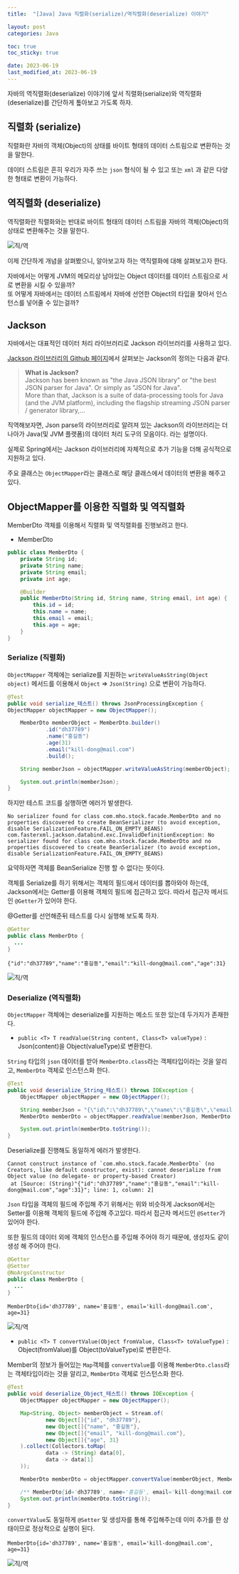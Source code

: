 ```yaml
---
title:  "[Java] Java 직렬화(serialize)/역직렬화(deserialize) 이야기"

layout: post
categories: Java

toc: true
toc_sticky: true

date: 2023-06-19
last_modified_at: 2023-06-19
---
```


자바의 역직렬화(deserialize) 이야기에 앞서 직렬화(serialize)와 역직렬화(deserialize)를 간단하게 톺아보고 가도록 하자.


## 직렬화 (serialize)

직렬화란 자바의 객체(Object)의 상태를 바이트 형태의 데이터 스트림으로 변환하는 것을 말한다.

데이터 스트림은 흔히 우리가 자주 쓰는 `json` 형식이 될 수 있고 또는 `xml` 과 같은 다양한 형태로 변환이 가능하다.


## 역직렬화 (deserialize)

역직렬화란 직렬화와는 반대로 바이트 형태의 데이터 스트림을 자바의 객체(Object)의 상태로 변환해주는 것을 말한다.

![직/역]({{site.url}}/public/image/2023/2023-06/23-deserilize001.png)


이제 간단하게 개념을 살펴봤으니, 알아보고자 하는 역직렬화에 대해 살펴보고자 한다.

자바에서는 어떻게 JVM의 메모리상 남아있는 Object 데이터를 데이터 스트림으로 서로 변환을 시킬 수 있을까?<br>
또 어떻게 자바에서는 데이터 스트림에서 자바에 선언한 Object의 타입을 찾아서 인스턴스를 넣어줄 수 있는걸까?


## Jackson

자바에서는 대표적인 데이터 처리 라이브러리로 Jackson 라이브러리를 사용하고 있다.

[Jackson 라이브러리의 Github 페이지](https://github.com/FasterXML/jackson)에서 살펴보는 Jackson의 정의는 다음과 같다.

> **What is Jackson?**<br>
> Jackson has been known as "the Java JSON library" or "the best JSON parser for Java". Or simply as "JSON for Java".<br>
> More than that, Jackson is a suite of data-processing tools for Java (and the JVM platform), including the flagship streaming JSON parser / generator library,...

직역해보자면, Json parse의 라이브러리로 알려져 있는 Jackson의 라이브러리는 더 나아가 Java(및 JVM 플랫폼)의 데이터 처리 도구의 모음이다. 라는 설명이다.

실제로 Spring에서는 Jackson 라이브러리에 자체적으로 추가 기능을 더해 공식적으로 지원하고 있다.

주요 클래스는 `ObjectMapper`라는 클래스로 해당 클래스에서 데이터의 변환을 해주고 있다.


## ObjectMapper를 이용한 직렬화 및 역직렬화

MemberDto 객체를 이용해서 직렬화 및 역직렬화를 진행보려고 한다.


- MemberDto

```java
public class MemberDto {
    private String id;
    private String name;
    private String email;
    private int age;

    @Builder
    public MemberDto(String id, String name, String email, int age) {
        this.id = id;
        this.name = name;
        this.email = email;
        this.age = age;
    }
}
```


### Serialize (직렬화)

`ObjectMapper` 객체에는 serialize를 지원하는 `writeValueAsString(Object object)` 메서드를 이용해서 `Object` => `Json(String)` 으로 변환이 가능하다.

```java
@Test
public void serialize_테스트() throws JsonProcessingException {
ObjectMapper objectMapper = new ObjectMapper();

    MemberDto memberObject = MemberDto.builder()
            .id("dh37789")
            .name("홍길동")
            .age(31)
            .email("kill-dong@mail.com")
            .build();

    String memberJson = objectMapper.writeValueAsString(memberObject);

    System.out.println(memberJson);
}
```

하지만 테스트 코드를 실행하면 에러가 발생한다.

```shell
No serializer found for class com.mho.stock.facade.MemberDto and no properties discovered to create BeanSerializer (to avoid exception, disable SerializationFeature.FAIL_ON_EMPTY_BEANS)
com.fasterxml.jackson.databind.exc.InvalidDefinitionException: No serializer found for class com.mho.stock.facade.MemberDto and no properties discovered to create BeanSerializer (to avoid exception, disable SerializationFeature.FAIL_ON_EMPTY_BEANS)
```

요약하자면 객체를 BeanSerialize 진행 할 수 없다는 뜻이다.

객체를 Serialize를 하기 위해서는 객체의 필드에서 데이터를 뽑아와야 하는데, Jackson에서는 Getter를 이용해 객체의 필드에 접근하고 있다. 따라서 접근자 메서드인 `@Getter`가 있어야 한다.

@Getter를 선언해준뒤 테스트를 다시 실행해 보도록 하자.

```java
@Getter
public class MemberDto {
  ...
}
```

```shell
{"id":"dh37789","name":"홍길동","email":"kill-dong@mail.com","age":31}
```

![직/역]({{site.url}}/public/image/2023/2023-06/23-deserilize002.png)


### Deserialize (역직렬화)

`ObjectMapper` 객체에는 deserialize를 지원하는 메소드 또한 있는데 두가지가 존재한다.

- `public <T> T readValue(String content, Class<T> valueType)` : Json(content)을 Object(valueType)로 변환한다.

`String` 타입의 `json` 데이터를 받아 `MemberDto.class`라는 객체타입이라는 것을 알리고, `MemberDto` 객체로 인스턴스화 한다.

```java
@Test
public void deserialize_String_테스트() throws IOException {
    ObjectMapper objectMapper = new ObjectMapper();

    String memberJson = "{\"id\":\"dh37789\",\"name\":\"홍길동\",\"email\":\"kill-dong@mail.com\",\"age\":31}";
    MemberDto memberDto = objectMapper.readValue(memberJson, MemberDto.class);

    System.out.println(memberDto.toString());
}
```

Deserialize를 진행해도 동일하게 에러가 발생한다.

```shell
Cannot construct instance of `com.mho.stock.facade.MemberDto` (no Creators, like default constructor, exist): cannot deserialize from Object value (no delegate- or property-based Creator)
 at [Source: (String)"{"id":"dh37789","name":"홍길동","email":"kill-dong@mail.com","age":31}"; line: 1, column: 2]
```

`Json` 타입을 객체의 필드에 주입해 주기 위해서는 위와 비슷하게 Jackson에서는 Setter를 이용해 객체의 필드에 주입해 주고있다. 따라서 접근자 메서드인 `@Setter`가 있어야 한다.

또한 필드의 데이터 외에 객체의 인스턴스를 주입해 주어야 하기 때문에, 생성자도 같이 생성 해 주어야 한다.

```java
@Getter
@Setter
@NoArgsConstructor
public class MemberDto {
  ...
}
```

```shell
MemberDto{id='dh37789', name='홍길동', email='kill-dong@mail.com', age=31}
```

![직/역]({{site.url}}/public/image/2023/2023-06/23-deserilize003.png)


- `public <T> T convertValue(Object fromValue, Class<T> toValueType)` : Object(fromValue)를 Object(toValueType)로 변환한다.

Member의 정보가 들어있는 `Map`객체를 `convertValue`를 이용해 `MemberDto.class`라는 객체타입이라는 것을 알리고, `MemberDto` 객체로 인스턴스화 한다.

```java
@Test
public void deserialize_Object_테스트() throws IOException {
    ObjectMapper objectMapper = new ObjectMapper();

    Map<String, Object> memberObject = Stream.of(
            new Object[]{"id", "dh37789"},
            new Object[]{"name", "홍길동"},
            new Object[]{"email", "kill-dong@mail.com"},
            new Object[]{"age", 31}
    ).collect(Collectors.toMap(
            data -> (String) data[0],
            data -> data[1]
    ));

    MemberDto memberDto = objectMapper.convertValue(memberObject, MemberDto.class);

    /** MemberDto{id='dh37789', name='홍길동', email='kill-dong@mail.com', age=31} */
    System.out.println(memberDto.toString());
}
```

`convertValue`도 동일하게 `@Setter` 및 생성자를 통해 주입해주는데 이미 추가를 한 상태이므로 정상적으로 실행이 된다.

```shell
MemberDto{id='dh37789', name='홍길동', email='kill-dong@mail.com', age=31}
```

![직/역]({{site.url}}/public/image/2023/2023-06/23-deserilize004.png)
